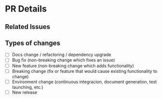 # PR Details

## Related Issues
<!--- Please link to the issue here: -->

## Types of changes
- [ ] Docs change / refactoring / dependency upgrade
- [ ] Bug fix (non-breaking change which fixes an issue)
- [ ] New feature (non-breaking change which adds functionality)
- [ ] Breaking change (fix or feature that would cause existing functionality to change)
- [ ] Environment change (continuous integracion, document generation, test launching, etc.)
- [ ] New release
